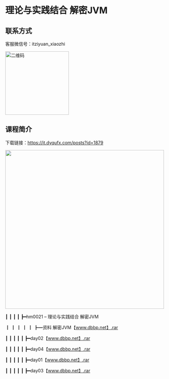 # 理论与实践结合 解密JVM

## 联系方式

客服微信号：itziyuan_xiaozhi

<img src="https://ziyuanyun.oss-cn-guangzhou.aliyuncs.com/common/20240614073449/666b82192834a.jpg" width="200" height="200" alt="二维码">

## 课程简介

下载链接：https://it.dyqufx.com/posts?id=1879

<img src="https://ziyuanyun.oss-cn-guangzhou.aliyuncs.com/yun/20240515183555/6644900b4c5e8.jpg" width="500" alt="">

  ┃ ┃ ┃ ┃ ┣━hm0021 &#8211; 理论与实践结合 解密JVM

 ┃ ┃ ┃ ┃ ┃ ┣━资料 解密JVM【www.dbbp.net】.rar

 ┃ ┃ ┃ ┃ ┃ ┣━day02【www.dbbp.net】.rar

 ┃ ┃ ┃ ┃ ┃ ┣━day04【www.dbbp.net】.rar

 ┃ ┃ ┃ ┃ ┃ ┣━day01【www.dbbp.net】.rar

 ┃ ┃ ┃ ┃ ┃ ┣━day03【www.dbbp.net】.rar

  